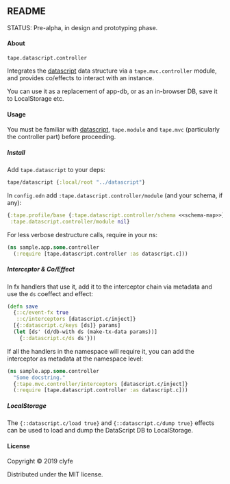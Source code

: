 ## README

STATUS: Pre-alpha, in design and prototyping phase.

#### About

`tape.datascript.controller`

Integrates the [datascript](https://github.com/tonsky/datascript) data 
structure via a `tape.mvc.controller` module, and provides co/effects to
interact with an instance.

You can use it as a replacement of app-db, or as an in-browser DB, save it to
LocalStorage etc.

#### Usage

You must be familiar with [datascript](https://github.com/tonsky/datascript),
`tape.module` and `tape.mvc` (particularly the controller part) before
proceeding.

##### Install

Add `tape.datascript` to your deps:

```clojure
tape/datascript {:local/root "../datascript"}
```

In `config.edn` add `:tape.datascript.controller/module` (and your schema, if
any):

```clojure
{:tape.profile/base {:tape.datascript.controller/schema <<schema-map>>}
 :tape.datascript.controller/module nil}
```

For less verbose destructure calls, require in your ns:

```clojure
(ns sample.app.some.controller
  (:require [tape.datascript.controller :as datascript.c]))
```

##### Interceptor & Co/Effect

In fx handlers that use it, add it to the interceptor chain via metadata and use
the `ds` coeffect and effect:

```clojure
(defn save
  {::c/event-fx true
   ::c/interceptors [datascript.c/inject]}
  [{::datascript.c/keys [ds]} params]
  (let [ds' (d/db-with ds (make-tx-data params))]
    {::datascript.c/ds ds'}))
```

If all the handlers in the namespace will require it, you can add the
interceptor as metadata at the namespace level:

```clojure
(ns sample.app.some.controller
  "Some docstring."
  {:tape.mvc.controller/interceptors [datascript.c/inject]}
  (:require [tape.datascript.controller :as datascript.c]))
```

##### LocalStorage

The `{::datascript.c/load true}` and `{::datascript.c/dump true}` effects can
be used to load and dump the DataScript DB to LocalStorage.

#### License

Copyright © 2019 clyfe

Distributed under the MIT license.